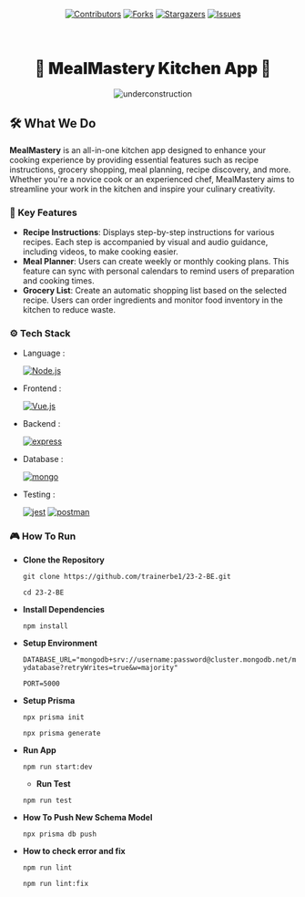 <div align="center">

[![Contributors][contributors-shield]][contributors-url]
[![Forks][forks-shield]][forks-url]
[![Stargazers][stars-shield]][stars-url]
[![Issues][issues-shield]][issues-url]

<br />

<h1 style="font-weight:900" align="center"> 🍲 MealMastery Kitchen App 🍲</h1>

![underconstruction][underconstruction]

</div>

## 🛠️ What We Do

**MealMastery** is an all-in-one kitchen app designed to enhance your cooking experience by providing essential features such as recipe instructions, grocery shopping, meal planning, recipe discovery, and more.
 Whether you're a novice cook or an experienced chef, MealMastery aims to streamline your work in the kitchen  and inspire your culinary creativity.

### 🚀 Key Features

- **Recipe Instructions**: Displays step-by-step instructions for various recipes. Each step is accompanied by visual and audio guidance, including videos,  to make cooking easier.
- **Meal Planner**: Users can create weekly or monthly cooking plans. This feature can sync with personal calendars to remind users of preparation and cooking times.
- **Grocery List**: Create an automatic shopping list based on the selected recipe. Users can order ingredients and monitor food inventory  in the kitchen to reduce waste.

### ⚙️ Tech Stack

- Language :

    [![Node.js][NodeJS]][NodeJS-url]

- Frontend :

    [![Vue.js][VueJS]][VueJS-url]

- Backend :

    [![express][express]][Express-url]

- Database :

    [![mongo][mongo]][Mongo-url]

- Testing :

    [![jest][jest]][Jest-url]
    [![postman][postman]][Postman-url]

### 🎮 How To Run

- **Clone the Repository**

    `git clone https://github.com/trainerbe1/23-2-BE.git`

    `cd 23-2-BE`

- **Install Dependencies**

    `npm install`

- **Setup Environment**

  `DATABASE_URL="mongodb+srv://username:password@cluster.mongodb.net/mydatabase?retryWrites=true&w=majority"`

  `PORT=5000`

- **Setup Prisma**

    `npx prisma init`

  `npx prisma generate`

- **Run App**

  `npm run start:dev`

  - **Run Test**

  `npm run test`

- **How To Push New Schema Model**

    `npx prisma db push`

- **How to check error and fix**

    `npm run lint`

    `npm run lint:fix`
<!-- link -->
[VueJS-url]: https://vuejs.org/
[VueJS]: https://img.shields.io/badge/vue.js-white?style=for-the-badge&logo=vue.js&logoColor=43853F
[NodeJS-url]: https://nodejs.org/en
[NodeJS]: https://img.shields.io/badge/Node.js-43853D?style=for-the-badge&logo=node.js&logoColor=white
[Express-url]: https://expressjs.com/
[express]: https://img.shields.io/badge/Express-white?style=for-the-badge&logo=express&logoColor=black
[Mongo-url]:https://www.mongodb.com/docs/
[mongo]: https://img.shields.io/badge/MongoDB-black?style=for-the-badge&logo=mongodb&logoColor=green
[Postman-url]: https://www.postman.com
[postman]: https://img.shields.io/badge/Postman-tomato?style=for-the-badge&logo=postman&logoColor=white
[Jest-url]: https://jestjs.io/
[jest]: https://img.shields.io/badge/Jest-983672?style=for-the-badge&logo=jest&logoColor=white
[underconstruction]: https://img.shields.io/badge/Status-WIP-FFFF00?style=for-the-badge&logoColor=FFFF00
[contributors-shield]: https://img.shields.io/github/contributors/trainerbe1/23-2-BE.svg?style=for-the-badge
[contributors-url]: https://github.com/trainerbe1/23-2-BE/graphs/contributors
[forks-shield]: https://img.shields.io/github/forks/trainerbe1/23-2-BE.svg?style=for-the-badge
[forks-url]: https://github.com/trainerbe1/23-2-BE/network/members
[stars-shield]: https://img.shields.io/github/stars/trainerbe1/23-2-BE.svg?style=for-the-badge
[stars-url]: https://github.com/trainerbe1/23-2-BE/stargazers
[issues-shield]: https://img.shields.io/github/issues/trainerbe1/23-2-BE.svg?style=for-the-badge
[issues-url]: https://github.com/trainerbe1/23-2-BE/issues
